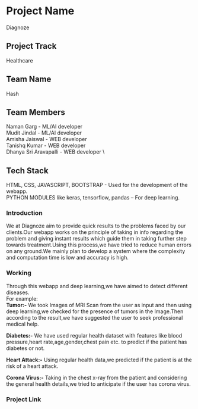 # Project Name
Diagnoze

## Project Track
Healthcare

## Team Name
Hash

## Team Members
Naman Garg - ML/AI developer \
Mudit Jindal - ML/AI developer <br>
Amisha Jaiswal - WEB developer <br>
Tanishq Kumar - WEB developer\
Dhanya Sri Aravapalli - WEB developer \

## Tech Stack
HTML, CSS, JAVASCRIPT, BOOTSTRAP - Used for the development of the webapp.\
PYTHON MODULES like keras, tensorflow, pandas – For deep learning.

### Introduction
We at Diagnoze aim to provide quick results to the problems faced by our clients.Our webapp works on the principle of taking in info regarding the problem and giving instant results which guide them in taking further step towards treatment.Using this process,we have tried to reduce human errors on any ground.We mainly plan to develop a system where the complexity and computation time is low and accuracy is high.

### Working
Through this webapp and deep learning,we have aimed to detect different diseases. \
For example: \
**Tumor:-** We took Images of MRI Scan from the user as input and then using deep learning,we checked for the presence of tumors in the Image.Then according to the result,we have suggested the user to seek professional medical help.

**Diabetes:-** We have used regular health dataset with features like blood pressure,heart rate,age,gender,chest pain etc. to predict if the patient has diabetes or not.

**Heart Attack:-** Using regular health data,we predicted if the patient is at the risk of a heart attack.

**Corona Virus:-** Taking in the chest x-ray from the patient and considering the general health details,we tried to anticipate if the user has corona virus.

### Project Link





  



